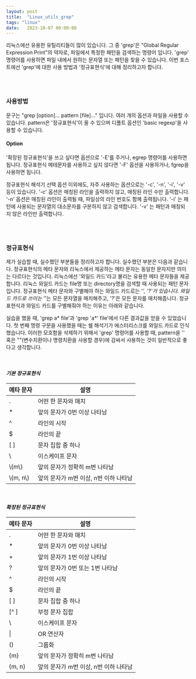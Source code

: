 ```yaml
---
layout: post
title:  "Linux_utils_grep"
tags: "linux"
date:   2023-10-07 00:00:00
---
```


리눅스에선 유용한 유틸리티들이 많이 있습니다. 그 중 'grep'은 "Global Regular Expression Print"의 약자로, 파일에서 특정한 패턴을 검색하는 명령어 입니다. 'grep' 명령어를 사용하면 파일 내에서 원하는 문자열 또는 패턴을 찾을 수 있습니다. 이번 포스트에선 'grep'에 대한 사용 방법과 '정규표현식'에 대해 정리하고자 합니다.

<br>
<br>

### **사용방법**
문구는 "grep [option]... pattern [file]..." 입니다. 여러 개의 옵션과 파일을 사용할 수 있습니다. pattern은 '정규표현식'이 올 수 있으며 디폴트 옵션인 'basic regexp'을 사용할 수 있습니다. 

#### **Option**
'확장된 정규표현식'을 쓰고 싶다면 옵션으로 '-E'를 주거나, egrep 명령어를 사용하면 됩니다. 정규표현식 메테문자를 사용하고 싶지 않다면 '-F' 옵션을 사용하거나, fgrep을 사용하면 됩니다. 

정규표현식 해석기 선택 옵션 이외에도, 자주 사용하는 옵션으로는 '-c', '-n', '-i', '-v' 등이 있습니다. '-c' 옵션은 매칭된 라인을 출력하지 않고, 매칭된 라인 수만 출력합니다. '-n' 옵션은 매칭된 라인이 출력될 때, 파일상의 라인 번호도 함께 출력됩니다. '-i' 는 패턴에 사용되는 문자열의 대소문자를 구분하지 않고 검색합니다. '-v' 는 패턴과 매칭되지 않은 라인만 출력합니다.

<br>
<br>

### **정규표현식**
제가 실습할 때, 실수했던 부분들을 정리하고자 합니다. 실수했던 부분은 다음과 같습니다. 정규표현식의 메타 문자와 리눅스에서 제공하는 메타 문자는 동일한 문자지만 의미는 다르다는 것입니다. 리눅스에선 '와일드 카드'라고 불리는 유용한 메타 문자들을 제공합니다. 리눅스 와일드 카드는 file명 또는 directory명을 검색할 때 사용되는 패턴 문자입니다. 정규표현식 메타 문자와 구별해야 하는 와일드 카드로는 '*', '?'가 있습니다. 와일드 카드로 쓰이는 '*'는 모든 문자열을 매치해주고, '?'은 모든 문자를 매치해줍니다. 정규표현식과 와일드 카드를 구별해줘야 하는 이유는 아래와 같습니다.

실습을 했을 때, 'grep a* file'과 'grep 'a*' file'에서 다른 결과값을 얻을 수 있었습니다. 첫 번째 명령 구문을 사용했을 때는 쉘 해석기가 에스터리스크를 와일드 카드로 인식했습니다. 이러한 모호함을 삭제하기 위해서 'grep' 명령어를 사용할 때, pattern을 '' 혹은 ""(변수치환이나 명령치환을 사용할 경우)에 감싸서 사용하는 것이 일반적으로 좋다고 생각합니다.

<br>

#### ***기본 정규표현식***

| 메타 문자 | 설명                            |
|-----------|---------------------------------|
| .         | 어떤 한 문자와 매치             |
| *         | 앞의 문자가 0번 이상 나타남     |
| ^         | 라인의 시작                    |
| $         | 라인의 끝                      |
| [ ]       | 문자 집합 중 하나              |
| \         | 이스케이프 문자                |
| \\{m\\}     | 앞의 문자가 정확히 m번 나타남 |
| \\{m, n\\}  | 앞의 문자가 m번 이상, n번 이하 나타남 |

<br>

#### ***확장된 정규표현식***

| 메타 문자 | 설명                            |
|-----------|---------------------------------|
| .         | 어떤 한 문자와 매치             |
| *         | 앞의 문자가 0번 이상 나타남     |
| +         | 앞의 문자가 1번 이상 나타남     |
| ?         | 앞의 문자가 0번 또는 1번 나타남 |
| ^         | 라인의 시작                    |
| $         | 라인의 끝                      |
| [ ]       | 문자 집합 중 하나              |
| [^ ]      | 부정 문자 집합                |
| \         | 이스케이프 문자                |
| \|        | OR 연산자                     |
| ()        | 그룹화                         |
| {m}       | 앞의 문자가 정확히 m번 나타남 |
| {m, n}    | 앞의 문자가 m번 이상, n번 이하 나타남 |

<br>